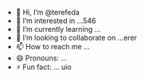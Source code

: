 - 👋 Hi, I’m @terefeda
- 👀 I’m interested in ...546
- 🌱 I’m currently learning ...
- 💞️ I’m looking to collaborate on ...erer
- 📫 How to reach me ...
- 😄 Pronouns: ...
- ⚡ Fun fact: ...
uio
<!---s
terefeda/terefeda is a ✨ special ✨ repository because its `READM123E.md` (this file) appears on your GitHub profile.
You can click the Preview link to take a look at your changes.sf
--->
